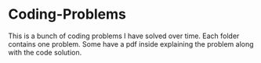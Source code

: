 # Coding-Problems
This is a bunch of coding problems I have solved over time. Each folder contains one problem. Some have a pdf inside explaining the problem along with the code solution. 

